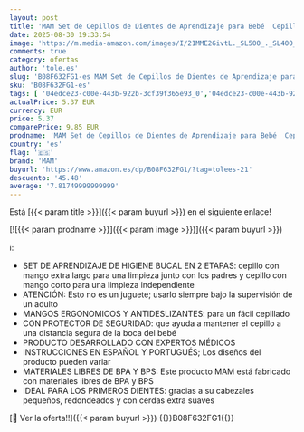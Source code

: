 ```yaml
---
layout: post
title: 'MAM Set de Cepillos de Dientes de Aprendizaje para Bebé  Cepillo Extra Largo para una Limpieza con los Padres y Cepillo Corto para Limpieza Independiente  con Protector de Seguridad  Neutro  Pack 2'
date: 2025-08-30 19:33:54
image: 'https://m.media-amazon.com/images/I/21MME2GivtL._SL500_._SL400_.jpg'
comments: true
category: ofertas
author: 'tole.es'
slug: 'B08F632FG1-es MAM Set de Cepillos de Dientes de Aprendizaje para Bebé...'
sku: 'B08F632FG1-es'
tags: [ '04edce23-c00e-443b-922b-3cf39f365e93_0','04edce23-c00e-443b-922b-3cf39f365e93_1801','04edce23-c00e-443b-922b-3cf39f365e93_3401','04edce23-c00e-443b-922b-3cf39f365e93_6801','Amazon Súper | Bebé','Arborist Merchandising Root','Bebé','Cepillos de dientes','Cuidado bucal','Cuidado dental','Lactancia, biberones y chupetes','MAM','Productos para el cuidado dental de bebés y niños','Salud y cuidado personal','Self Service','Special Features Stores','bebé','mam','🇪🇸', ]
actualPrice: 5.37 EUR
currency: EUR
price: 5.37
comparePrice: 9.85 EUR
prodname: 'MAM Set de Cepillos de Dientes de Aprendizaje para Bebé  Cepillo Extra Largo para una Limpieza con los Padres y Cepillo Corto para Limpieza Independiente  con Protector de Seguridad  Neutro  Pack 2'
country: 'es'
flag: '🇪🇸'
brand: 'MAM'
buyurl: 'https://www.amazon.es/dp/B08F632FG1/?tag=tolees-21'
descuento: '45.48'
average: '7.81749999999999'
---
```


Está [{{< param title >}}]({{< param buyurl >}}) en el siguiente enlace!

[![{{< param prodname >}}]({{< param image >}})]({{< param buyurl >}})

ℹ️:

- SET DE APRENDIZAJE DE HIGIENE BUCAL EN 2 ETAPAS: cepillo con mango extra largo para una limpieza junto con los padres y cepillo con mango corto para una limpieza independiente
- ATENCIÓN: Esto no es un juguete; usarlo siempre bajo la supervisión de un adulto
- MANGOS ERGONOMICOS Y ANTIDESLIZANTES: para un fácil cepillado
- CON PROTECTOR DE SEGURIDAD: que ayuda a mantener el cepillo a una distancia segura de la boca del bebé
- PRODUCTO DESARROLLADO CON EXPERTOS MÉDICOS
- INSTRUCCIONES EN ESPAÑOL Y PORTUGUÉS; Los diseños del producto pueden variar
- MATERIALES LIBRES DE BPA Y BPS: Este producto MAM está fabricado con materiales libres de BPA y BPS
- IDEAL PARA LOS PRIMEROS DIENTES: gracias a su cabezales pequeños, redondeados y con cerdas extra suaves

[🛒 Ver la oferta!!]({{< param buyurl >}})
{{<world>}}B08F632FG1{{</world>}}
